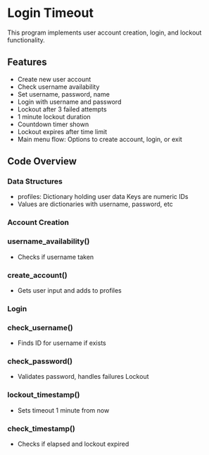 # Login Timeout
 This program implements user account creation, login, and lockout functionality.

## Features
- Create new user account
- Check username availability
- Set username, password, name
- Login with username and password
- Lockout after 3 failed attempts
- 1 minute lockout duration
- Countdown timer shown
- Lockout expires after time limit
- Main menu flow: Options to create account, login, or exit

## Code Overview

### Data Structures
- profiles: Dictionary holding user data Keys are numeric IDs
- Values are dictionaries with username, password, etc 

### Account Creation

### username_availability() 
- Checks if username taken

### create_account() 
- Gets user input and adds to profiles

### Login

### check_username() 
- Finds ID for username if exists

### check_password()
 - Validates password, handles failures
Lockout

### lockout_timestamp() 
- Sets timeout 1 minute from now

### check_timestamp() 
- Checks if elapsed and lockout expired